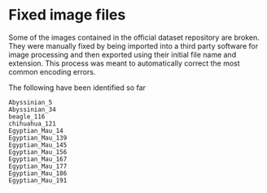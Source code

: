 # Fixed image files

Some of the images contained in the official dataset repository are broken. They were manually fixed by being imported into a third party software for image processing and then exported using their initial file name and extension. This process was meant to automatically correct the most common encoding errors.

The following have been identified so far
```
Abyssinian_5
Abyssinian_34
beagle_116
chihuahua_121
Egyptian_Mau_14
Egyptian_Mau_139
Egyptian_Mau_145
Egyptian_Mau_156
Egyptian_Mau_167
Egyptian_Mau_177
Egyptian_Mau_186
Egyptian_Mau_191
```
